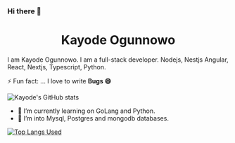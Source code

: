 ### Hi there 👋
<h1 align="center">Kayode Ogunnowo</h1>
I am Kayode Ogunnowo. I am a full-stack developer. Nodejs, Nestjs Angular, React, Nextjs, Typescript, Python.

⚡ Fun fact: ...  I love to write <strong>Bugs 😄</strong>

![Kayode's GitHub stats](https://github-readme-stats.vercel.app/api?username=dansagam&theme=radical&hide=contribs,prs)

- 🔭 I’m currently learning on GoLang and Python.
- 🔭 I’m into Mysql, Postgres and mongodb databases.


[![Top Langs Used](https://github-readme-stats.vercel.app/api/top-langs/?username=dansagam&layout=compact)](https://github.com/anuraghazra/github-readme-stats)
<!--
**dansagam/dansagam** is a ✨ _special_ ✨ repository because its `README.md` (this file) appears on your GitHub profile.
Here are some ideas to get you started:

- 🔭 I’m currently working on ...
- 🌱 I’m currently learning ...
- 👯 I’m looking to collaborate on ...
- 🤔 I’m looking for help with ...
- 💬 Ask me about ...
- 📫 How to reach me: ...
- 😄 Pronouns: ...
- ⚡ Fun fact: ...
-->
